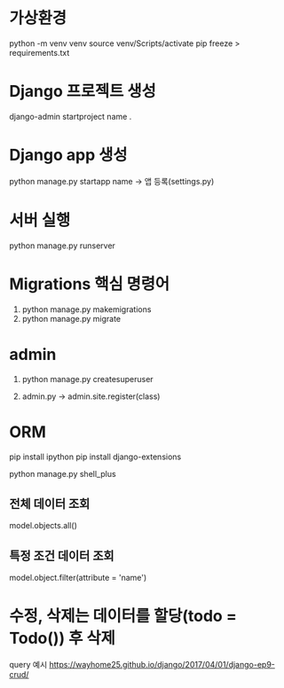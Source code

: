 # 가상환경
python -m venv venv
source venv/Scripts/activate
pip freeze > requirements.txt

# Django 프로젝트 생성
django-admin startproject name .

# Django app 생성
python manage.py startapp name -> 앱 등록(settings.py)

# 서버 실행
python manage.py runserver

# Migrations 핵심 명령어
1. python manage.py makemigrations
2. python manage.py migrate

# admin
1. python manage.py createsuperuser

2. admin.py -> admin.site.register(class)

# ORM
pip install ipython
pip install django-extensions

python manage.py shell_plus

## 전체 데이터 조회
model.objects.all()
## 특정 조건 데이터 조회
model.object.filter(attribute = 'name')

# 수정, 삭제는 데이터를 할당(todo = Todo()) 후 삭제



query 예시
https://wayhome25.github.io/django/2017/04/01/django-ep9-crud/
